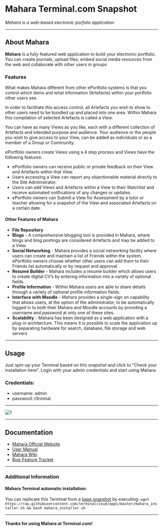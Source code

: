 # **Mahara** Terminal.com Snapshot
*Mahara is a web-based electronic porfolio application*

---

## About Mahara
**Mahara** is a fully featured web application to build your electronic portfolio. You can create journals, upload files, embed social media resources from the web and collaborate with other users in groups


### Features
What makes Mahara different from other ePortfolio systems is that you control which items and what information (Artefacts) within your portfolio other users see.

In order to facilitate this access control, all Artefacts you wish to show to other users need to be bundled up and placed into one area. Within Mahara this compilation of selected Artefacts is called a View.

You can have as many Views as you like, each with a different collection of Artefacts and intended purpose and audience. Your audience or the people you wish to give access to your View, can be added as individuals or as a member of a Group or Community.

ePortfolio owners create Views using a 4 step process and Views have the following features:

- ePortfolio owners can receive public or private feedback on their View and Artefacts within that View.
- Users accessing a View can report any objectionable material directly to the Site Administrator.
- Users can add Views and Artefacts within a View to their Watchlist and receive automated notifications of any changes or updates.
- ePortfolio owners can Submit a View for Assessment by a tutor or teacher allowing for a snapshot of the View and associated Artefacts on a certain date.

#### Other Features of Mahara
- **File Repository**
- **Blogs** - A comprehensive blogging tool is provided in Mahara, where blogs and blog postings are considered Artefacts and may be added to a View.
- **Social Networking** - Mahara provides a social networking facility where users can create and maintain a list of Friends within the system. ePortfolio owners choose whether other users can add them to their Friends list automatically or by request and approval.
- **Resumé Builder** - Mahara includes a resumé builder which allows users to create digital CV’s by entering information into a variety of optional fields.
- **Profile Information** - Within Mahara users are able to share details through a variety of optional profile information fields.
- **Interface with Moodle** - Mahara provides a single-sign on capability that allows users, at the option of the administrator, to be automatically logged in to both their Mahara and Moodle accounts by providing a username and password at only one of these sites.
- **Scalability** - Mahara has been designed as a web application with a plug-in architecture. This means it is possible to scale the application up by separating hardware for search, database, file storage and web servers


---

## Usage

Just spin-up your Terminal based on this snapshot and click to "Check your installation here".
Login with your admin credentials and start using Mahara.


### Credentials:

- username: admin
- password: t3rminal



---

![1](http://www.allclonescripts.com/wp-content/uploads/2013/05/mahara-script.png)

---

## Documentation
- [Mahara Official Website](https://mahara.org)
- [User Manual](https://mahara.org/documentation)
- [Mahara Wiki](https://mahara.org/wiki)
- [Bug-Feature Tracket](https://mahara.org/tracker)

---


### Additional Information
#### Mahara Terminal automatic installation:
You can replicate this Terminal from a [base snapshot](https://www.terminal.com/tiny/FzpHiTXG1K) by executing:
`wget https://raw.githubusercontent.com/terminalcloud/apps/master/mahara_installer.sh && bash mahara_installer.sh`


---

#### Thanks for using Mahara at Terminal.com!
